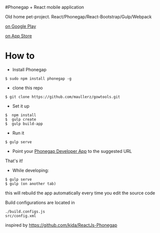 #Phonegap + React mobile application

Old home pet-project. React/Phonegap/React-Bootstrap/Gulp/Webpack

[on Google Play](https://play.google.com/store/apps/details?id=com.maullerz.gowcraft.calculator_light)

[on App Store](https://itunes.apple.com/us/app/craft-calculator-for-gow-light/id1070978843?ls=1&mt=8)

How to
===========

* Install Phonegap
```
$ sudo npm install phonegap -g
```

* clone this repo
```
$ git clone https://github.com/maullerz/gowtools.git
```

* Set it up
```
$  npm install
$  gulp create
$  gulp build-app
```

* Run it
```
$ gulp serve
```

* Point your [Phonegap Developer App](https://github.com/phonegap/phonegap-app-developer) to the suggested URL

That's it!

* While developing:
```
$ gulp serve
$ gulp (on another tab)
```


this will rebuild the app automatically every time you edit the source code

Build configurations are located in
```
./build.configs.js
src/config.xml
```

inspired by https://github.com/kjda/ReactJs-Phonegap
